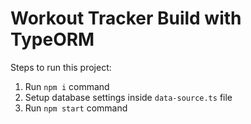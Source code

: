 # Workout Tracker Build with TypeORM

Steps to run this project:

1. Run `npm i` command
2. Setup database settings inside `data-source.ts` file
3. Run `npm start` command
